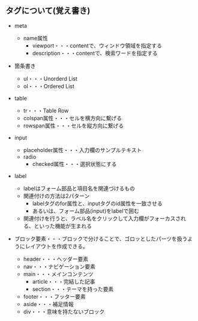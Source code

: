 ## タグについて(覚え書き)
* meta
    * name属性
        * viewport・・・contentで、ウィンドウ領域を指定する
        * description・・・contentで、検索ワードを指定する
* 箇条書き
    * ul・・・Unorderd List
    * ol・・・Ordered List
* table
    * tr・・・Table Row
    * colspan属性・・・セルを横方向に繋げる
    * rowspan属性・・・セルを縦方向に繋げる
* input
    * placeholder属性・・・入力欄のサンプルテキスト
    * radio
        * checked属性・・・選択状態にする
* label
    * labelはフォーム部品と項目名を関連づけるもの
    * 関連付けの方法は2パターン
        * labelタグのfor属性と、inputタグのid属性を一致させる
        * あるいは、フォーム部品(input)をlabelで囲む
  * 関連付けを行うと、ラベル名をクリックして入力欄がフォーカスされる、といった機能が生まれる
 

* ブロック要素・・・ブロックで分けることで、ゴロッとしたパーツを扱うようにレイアウトを作成できる。
    * header・・・ヘッダー要素
    * nav・・・ナビゲーション要素
    * main・・・メインコンテンツ
        * article・・・完結した記事
        * section・・・テーマを持った要素
    * footer・・・フッター要素
    * aside・・・補足情報
    * div・・・意味を持たないブロック
